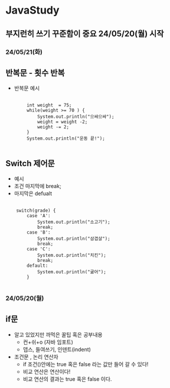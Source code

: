 # JavaStudy
## 부지런히 쓰기 꾸준함이 중요 24/05/20(월) 시작

<h3>24/05/21(화)</h3>

## 반복문 - 횟수 반복

- 반복문 예시
<pre>
  <code>
    	int weight  = 75;
		while(weight >= 70 ) {
			System.out.println("으쌰으쌰");
			weight = weight -2;
			weight -= 2;
		}
		System.out.println("운동 끝!");
  </code>
</pre>

## Switch 제어문

- 예시
- 조건 마지막에 break;
- 마지막은 defualt

<pre>
  <code>
    switch(grade) {
		case 'A':
			System.out.println("소고기");
			break;
		case 'B':
			System.out.println("삼겹살");
			break;
		case 'C':
			System.out.println("치킨");
			break;
		default:
			System.out.println("굶어");
		}
  </code>
</pre>

<h3>24/05/20(월)</h3>

## if문
- 알고 있었지만 까먹은 꿀팁 혹은 공부내용
  - 컨+쉬+o (자바 임포트)
  - 뎁스, 들여쓰기, 인덴트(indent)
- 조건문 , 논리 연산자
  - if 조건()안에는 true 혹은 false 라는 값만 들어 갈 수 있다!
  - 비교 연산은 연산이다!
  - 비교 연산의 결과는 true 혹은 false 이다.
